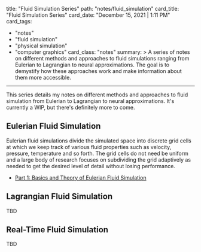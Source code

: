 title: "Fluid Simulation Series"
path: "notes/fluid_simulation"
card_title: "Fluid Simulation Series"
card_date: "December 15, 2021 | 1:11 PM"
card_tags:
- "notes"
- "fluid simulation"
- "physical simulation"
- "computer graphics"
card_class: "notes"
summary: >
  A series of notes on different methods and approaches to fluid simulations
  ranging from Eulerian to Lagrangian to neural approximations. The goal is to
  demystify how these approaches work and make information about them more
  accessible.

---

This series details my notes on different methods and approaches to fluid
simulation from Eulerian to Lagrangian to neural approximations. It's currently
a WIP, but there's definitely more to come.

## Eulerian Fluid Simulation

Eulerian fluid simulations divide the simulated space into discrete grid cells
at which we keep track of various fluid properties such as velocity, pressure,
temperature and so forth. The grid cells do not need be uniform and a large body
of research focuses on subdividing the grid adaptively as needed to get the
desired level of detail without losing performance.

- [Part 1: Basics and Theory of Eulerian Fluid Simulation](notes/eulerian_fluid_sim_p1)

## Lagrangian Fluid Simulation

TBD

## Real-Time Fluid Simulation

TBD
